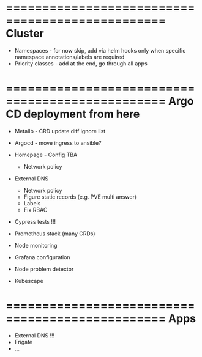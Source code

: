 ================================================
Cluster
================================================
- Namespaces - for now skip, add via helm hooks only when specific namespace annotations/labels are required
- Priority classes - add at the end, go through all apps

================================================
Argo CD deployment from here
================================================
- Metallb - CRD update diff ignore list
- Argocd - move ingress to ansible?
- Homepage - Config TBA
    - Network policy
- External DNS
    - Network policy
    - Figure static records (e.g. PVE multi answer)
    - Labels
    - Fix RBAC


- Cypress tests !!!


- Prometheus stack (many CRDs)
- Node monitoring
- Grafana configuration
- Node problem detector
- Kubescape

================================================
Apps
================================================
- External DNS !!!
- Frigate
- ...